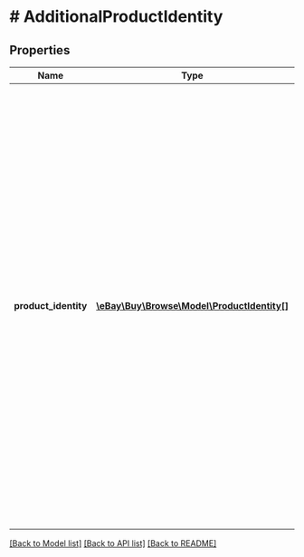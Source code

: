 # # AdditionalProductIdentity

## Properties

Name | Type | Description | Notes
------------ | ------------- | ------------- | -------------
**product_identity** | [**\eBay\Buy\Browse\Model\ProductIdentity[]**](ProductIdentity.md) | An array of product identifier/value pairs for the product associated with the item. This is returned if the seller has associated the eBay Product Identifier (ePID) with the item and the request has &lt;code&gt;fieldgroups&lt;/code&gt; set to &lt;code&gt;PRODUCT&lt;/code&gt;.&lt;br&gt;&lt;br&gt;The following table shows what is returned, based on the item information provided by the seller, when &lt;code&gt;fieldgroups&lt;/code&gt; is set to &lt;code&gt;PRODUCT&lt;/code&gt;.&lt;br&gt;&lt;br&gt;&lt;div style&#x3D;\&quot;overflow-x:auto;\&quot;&gt;&lt;table border&#x3D;1&gt;&lt;tr&gt;&lt;th&gt;ePID Provided&lt;/th&gt;&lt;th&gt;Product ID(s) Provided&lt;/th&gt;&lt;th&gt;Response&lt;/th&gt;&lt;/tr&gt;&lt;tr&gt;&lt;td&gt;No&lt;/td&gt;&lt;td&gt;No&lt;/td&gt;&lt;td&gt;The &lt;code&gt;AdditionalProductIdentity&lt;/code&gt; container is &lt;i&gt;not&lt;/i&gt; returned.&lt;/td&gt;&lt;/tr&gt;&lt;tr&gt;&lt;td&gt;No&lt;/td&gt;&lt;td&gt;Yes&lt;/td&gt;&lt;td&gt;The &lt;code&gt;AdditionalProductIdentity&lt;/code&gt; container is &lt;i&gt;not&lt;/i&gt; returned but the product identifiers specified by the seller are returned in the &lt;code&gt;localizedAspects&lt;/code&gt; container.&lt;/td&gt;&lt;/tr&gt;&lt;tr&gt;&lt;td&gt;Yes&lt;/td&gt;&lt;td&gt;No&lt;/td&gt;&lt;td&gt;The &lt;code&gt;AdditionalProductIdentity&lt;/code&gt; container is returned listing the product identifiers of the product.&lt;/td&gt;&lt;/tr&gt;&lt;tr&gt;&lt;td&gt;Yes&lt;/td&gt;&lt;td&gt;Yes&lt;/td&gt;&lt;td&gt;The &lt;code&gt;AdditionalProductIdentity&lt;/code&gt; container is returned listing all the product identifiers of the product and the product identifiers specified by the seller are returned in the &lt;code&gt;localizedAspects&lt;/code&gt; container.&lt;/td&gt;&lt;/tr&gt;&lt;/table&gt;&lt;/div&gt; | [optional]

[[Back to Model list]](../../README.md#models) [[Back to API list]](../../README.md#endpoints) [[Back to README]](../../README.md)
